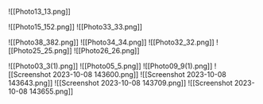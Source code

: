 ![[Photo13_13.png]]



![[Photo15_152.png]]
![[Photo33_33.png]]


![[Photo38_382.png]]
![[Photo34_34.png]]
![[Photo32_32.png]]
![[Photo25_25.png]]
![[Photo26_26.png]]




![[Photo03_3(1).png]]
![[Photo05_5.png]]
![[Photo09_9(1).png]]
![[Screenshot 2023-10-08 143600.png]]
![[Screenshot 2023-10-08 143643.png]]
![[Screenshot 2023-10-08 143709.png]]
![[Screenshot 2023-10-08 143655.png]]
